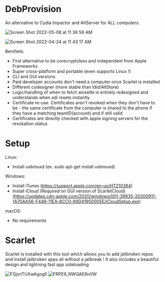 # DebProvision
An alternative to Cydia Impactor and AltServer for ALL computers.

![Screen Shot 2022-05-08 at 11 38 58 AM](https://user-images.githubusercontent.com/63203414/167322320-9c29da0a-7624-4e20-bc04-9b5849095a17.png)

![Screen Shot 2022-04-24 at 11 43 17 AM](https://user-images.githubusercontent.com/63203414/167322256-181e5891-44fe-421a-ad85-7987cdbc87bd.png)

Benifiets:
- First alternative to be corecryptoless and independent from Apple Frameworks
- Super cross-platform and portable (even supports Linux !)
- CLI and GUI versions
- Paid developer accounts don't need a computer once Scarlet is installed
- Different codesigner (more stable than ldid/AltStore)
- Logic/handling of when to fetch anisette is entirely redesigned and understands when adi resets instantly
- Certificate re-use. Certificates aren't revoked when they don't have to be - the same certificate from the computer is shared to the phone if they have a matching teamID(account) and if still valid
- Certificates are directly checked with apple signing servers for the revokation status

# Setup
Linux:
- Install usbmuxd (ex. sudo apt-get install usbmuxd)

Windows:
- Install iTunes (https://support.apple.com/en-us/HT210384)
- Install iCloud (Required on GUI version of ScarletCloud)(https://updates.cdn-apple.com/2020/windows/001-39935-20200911-1A70AA56-F448-11EA-8CC0-99D41950005E/iCloudSetup.exe)

macOS:
- No requirements

# Scarlet
Scarlet is installed with this tool which allows you to add jailbroken repos and install jailbroken apps all without a jailbreak !
It also includes a beautiful design and lightning fast app sideloading

![FQjxnTUXwAgogII](https://user-images.githubusercontent.com/63203414/167322439-13501308-1271-4bd7-9c9f-5c164ab357f9.jpeg)
![FRPE9_NWQAE6n0W](https://user-images.githubusercontent.com/63203414/167322449-fad7213d-65ff-47ab-997b-34accf508187.jpeg)
